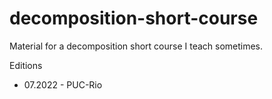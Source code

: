 # decomposition-short-course
Material for a decomposition short course I teach sometimes. 

Editions
- 07.2022 - PUC-Rio
